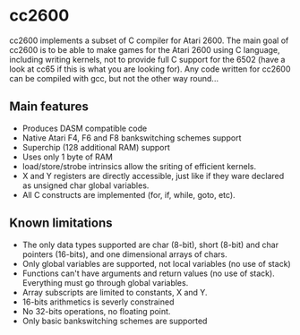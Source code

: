 # cc2600
cc2600 implements a subset of C compiler for Atari 2600. The main goal of cc2600 is to be able to make games for the Atari 2600
using C language, including writing kernels, not to provide full C support for the 6502 
(have a look at cc65 if this is what you are looking for). Any code written for cc2600 can be compiled with gcc, but not
the other way round... 

## Main features

- Produces DASM compatible code
- Native Atari F4, F6 and F8 bankswitching schemes support
- Superchip (128 additional RAM) support
- Uses only 1 byte of RAM
- load/store/strobe intrinsics allow the sriting of efficient kernels.
- X and Y registers are directly accessible, just like if they ware declared as unsigned char global variables.
- All C constructs are implemented (for, if, while, goto, etc).

## Known limitations

- The only data types supported are char (8-bit), short (8-bit) and char pointers (16-bits), and one dimensional arrays of chars.
- Only global variables are supported, not local variables (no use of stack)
- Functions can't have arguments and return values (no use of stack). Everything must go through global variables.
- Array subscripts are limited to constants, X and Y.
- 16-bits arithmetics is severly constrained
- No 32-bits operations, no floating point.
- Only basic bankswitching schemes are supported
